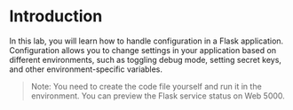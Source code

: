 # Introduction

In this lab, you will learn how to handle configuration in a Flask application. Configuration allows you to change settings in your application based on different environments, such as toggling debug mode, setting secret keys, and other environment-specific variables.

> Note: You need to create the code file yourself and run it in the environment. You can preview the Flask service status on Web 5000.
